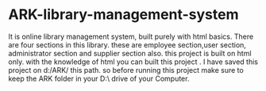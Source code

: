 # ARK-library-management-system
It is online library management system, built purely with html basics. 
There are four sections in this library. these are employee section,user section, administrator section and supplier section also.
this project is built on html only. with the knowledge of html you can built this project . 
I have saved this project on d:/ARK/ this path. so before running this project make sure to keep the ARK folder in your D:\ drive of your Computer.
